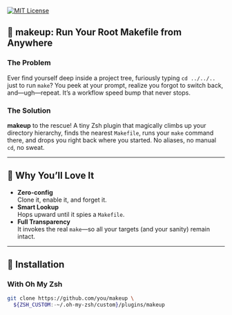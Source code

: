[![MIT License](https://img.shields.io/badge/license-MIT-blue.svg)](LICENSE)

## 💄 makeup: Run Your Root Makefile from Anywhere

### The Problem  
Ever find yourself deep inside a project tree, furiously typing `cd ../../..` just to run `make`? You peek at your prompt, realize you forgot to switch back, and—ugh—repeat. It’s a workflow speed bump that never stops.

### The Solution  
**makeup** to the rescue! A tiny Zsh plugin that magically climbs up your directory hierarchy, finds the nearest `Makefile`, runs your `make` command there, and drops you right back where you started. No aliases, no manual `cd`, no sweat.

---

## 🚀 Why You’ll Love It

- **Zero-config**  
  Clone it, enable it, and forget it.  
- **Smart Lookup**  
  Hops upward until it spies a `Makefile`.  
- **Full Transparency**  
  It invokes the real `make`—so all your targets (and your sanity) remain intact.  

---

## 🔧 Installation

### With Oh My Zsh

```bash
git clone https://github.com/you/makeup \
  ${ZSH_CUSTOM:-~/.oh-my-zsh/custom}/plugins/makeup
